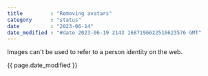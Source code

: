 ```yaml
---
title         : "Removing avatars"
category      : "status"
date          : "2023-06-14"
date_modified : "#date 2023-06-19 2143 1687196622516623576 GMT"
---
```

Images can't be used to refer to a person identity on the web.

{{ page.date_modified }}
